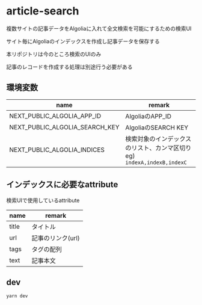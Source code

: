 # article-search

複数サイトの記事データをAlgoliaに入れて全文検索を可能にするための検索UI

サイト毎にAlgoliaのインデックスを作成し記事データを保存する

本リポジトリは今のところ検索のUIのみ

記事のレコードを作成する処理は別途行う必要がある

## 環境変数

|name|remark|
|---|---|
|NEXT_PUBLIC_ALGOLIA_APP_ID|AlgoliaのAPP_ID|
|NEXT_PUBLIC_ALGOLIA_SEARCH_KEY|AlgoliaのSEARCH KEY|
|NEXT_PUBLIC_ALGOLIA_INDICES|検索対象のインデックスのリスト、カンマ区切り eg) `indexA,indexB,indexC` |

## インデックスに必要なattribute

検索UIで使用しているattribute

|name|remark|
|---|---|
|title|タイトル|
|url|記事のリンク(url)|
|tags|タグの配列|
|text|記事本文|

## dev

```shell
yarn dev
```